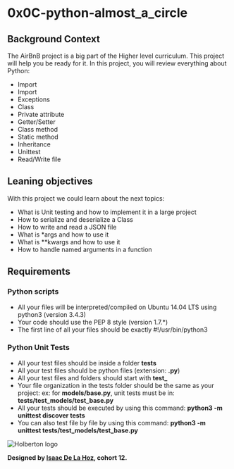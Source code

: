 # 0x0C-python-almost_a_circle

## Background Context
The AirBnB project is a big part of the Higher level curriculum. This project will help you be ready for it.
In this project, you will review everything about Python:

* Import
* Import
* Exceptions
* Class
* Private attribute
* Getter/Setter
* Class method
* Static method
* Inheritance
* Unittest
* Read/Write file

## Leaning objectives
With this project we could learn about the next topics:

* What is Unit testing and how to implement it in a large project
* How to serialize and deserialize a Class
* How to write and read a JSON file
* What is *args and how to use it
* What is **kwargs and how to use it
* How to handle named arguments in a function

## Requirements
### Python scripts
* All your files will be interpreted/compiled on Ubuntu 14.04 LTS using python3 (version 3.4.3)
* Your code should use the PEP 8 style (version 1.7.*)
* The first line of all your files should be exactly #!/usr/bin/python3

### Python Unit Tests
* All your test files should be inside a folder **tests**
* All your test files should be python files (extension: **.py**)
* All your test files and folders should start with **test_**
* Your file organization in the tests folder should be the same as your project: ex: for **models/base.py**, unit tests must be in: **tests/test_models/test_base.py**
* All your tests should be executed by using this command: **python3 -m unittest discover tests**
* You can also test file by file by using this command: **python3 -m unittest tests/test_models/test_base.py**

![Holberton logo](https://camo.githubusercontent.com/80e4aef5357b80f03b960818a751e2be258ccc97/68747470733a2f2f7777772e686f6c626572746f6e7363686f6f6c2e636f6d2f686f6c626572746f6e2d6c6f676f2e706e67)

**Designed by [Isaac De La Hoz](https://github.com/idelahoz14), cohort 12.**
